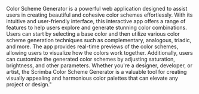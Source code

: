 Color Scheme Generator is a powerful web application designed to assist users in creating beautiful and cohesive color schemes effortlessly. With its intuitive and user-friendly interface, this interactive app offers a range of features to help users explore and generate stunning color combinations. Users can start by selecting a base color and then utilize various color scheme generation techniques such as complementary, analogous, triadic, and more. The app provides real-time previews of the color schemes, allowing users to visualize how the colors work together. Additionally, users can customize the generated color schemes by adjusting saturation, brightness, and other parameters. Whether you're a designer, developer, or artist, the Scrimba Color Scheme Generator is a valuable tool for creating visually appealing and harmonious color palettes that can elevate any project or design."
